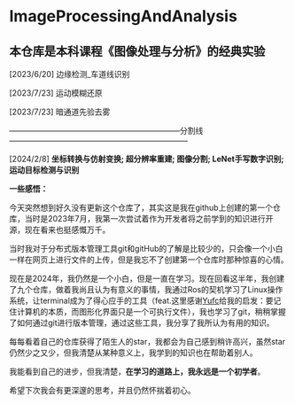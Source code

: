 # ImageProcessingAndAnalysis
## 本仓库是本科课程《图像处理与分析》的经典实验
 [2023/6/20] 边缘检测_车道线识别

 [2023/7/23] 运动模糊还原

 [2023/7/23] 暗通道先验去雾

——————————————————————分割线———————————————————————

[2024/2/8] **坐标转换与仿射变换; 超分辨率重建; 图像分割; LeNet手写数字识别; 运动目标检测与识别**

**一些感悟：**

今天突然想到好久没有更新这个仓库了，其实这是我在github上创建的第一个仓库，当时是2023年7月，我第一次尝试着作为开发者将之前学到的知识进行开源，现在看来也挺感慨万千。

当时我对于分布式版本管理工具git和gitHub的了解是比较少的，只会像一个小白一样在网页上进行文件的上传，但是我忘不了创建第一个仓库时那种惊喜的心情。

现在是2024年，我仍然是一个小白，但是一直在学习。现在回看这半年，我创建了九个仓库，做着我尚且认为有意义的事情，我通过Ros的契机学习了Linux操作系统，让terminal成为了得心应手的工具（feat.这里感谢[Yufc](https://github.com/Yufccode)给我的启发：要记住计算机的本质，而图形化界面只是一个可执行文件），我也学习了git，稍稍掌握了如何通过git进行版本管理，通过这些工具，我分享了我所认为有用的知识。

每每看着自己的仓库获得了陌生人的star，我都会为自己感到稍许高兴，虽然star仍然少之又少，但我清楚从某种意义上，我学到的知识也在帮助着别人。

我能看到自己的进步，但我清楚，**在学习的道路上，我永远是一个初学者**。

希望下次我会有更深邃的思考，并且仍然怀揣着初心。
